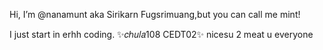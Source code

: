 Hi, I’m @nanamunt aka Sirikarn Fugsrimuang,but you can call me mint!

I just start in erhh coding.
✨𝑐ℎ𝑢𝑙𝑎108 CEDT02✨
nicesu 2 meat u everyone
<!---
nanamunt/nanamunt is a ✨ special ✨ repository because its `README.md` (this file) appears on your GitHub profile.
You can click the Preview link to take a look at your changes.
--->
